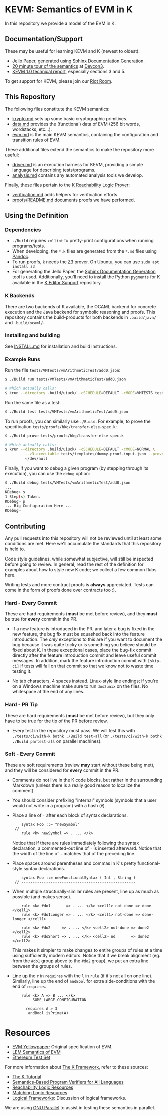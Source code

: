 KEVM: Semantics of EVM in K
===========================

In this repository we provide a model of the EVM in K.

Documentation/Support
---------------------

These may be useful for learning KEVM and K (newest to oldest):

-   [Jello Paper](https://jellopaper.org/), generated using [Sphinx Documentation Generation].
-   [20 minute tour of the semantics](https://www.youtube.com/watch?v=tIq_xECoicQNov) at [Devcon3](https://ethereumfoundation.org/devcon3/).
-   [KEVM 1.0 technical report](http://hdl.handle.net/2142/97207), especially sections 3 and 5.

To get support for KEVM, please join our [Riot Room](https://riot.im/app/#/room/#k:matrix.org).

This Repository
---------------

The following files constitute the KEVM semantics:

-   [krypto.md](krypto) sets up some basic cryptographic primitives.
-   [data.md](data) provides the (functional) data of EVM (256 bit words, wordstacks, etc...).
-   [evm.md](evm) is the main KEVM semantics, containing the configuration and transition rules of EVM.

These additional files extend the semantics to make the repository more useful:

-   [driver.md](driver) is an execution harness for KEVM, providing a simple language for describing tests/programs.
-   [analysis.md](analysis) contains any automated analysis tools we develop.

Finally, these files pertain to the [K Reachability Logic Prover]:

-   [verification.md](verification) adds helpers for verification efforts.
-   [proofs/README.md](proofs/README) documents proofs we have performed.

Using the Definition
--------------------

### Dependencies

-   `./Build` requires `xmllint` to pretty-print configurations when running programs/tests.
-   When developing, the `*.k` files are generated from the `*.md` files using [Pandoc](https://pandoc.org).
-   To run proofs, `k` needs the [Z3] prover. On Ubuntu, you can use `sudo apt install z3`
-   For generating the Jello Paper, the [Sphinx Documentation Generation] tool is used.
    Additionally, you'll need to install the Python `pygments` for K available in the [K Editor Support] repository.

[z3]: https://github.com/Z3Prover/z3

### K Backends

There are two backends of K available, the OCAML backend for concrete execution and the Java backend for symbolic reasoning and proofs.
This repository contains the build-products for both backends in `.build/java/` and `.build/ocaml/`.

### Installing and building

See [INSTALL.md](INSTALL.md) for installation and build instructions.

### Example Runs

Run the file `tests/VMTests/vmArithmeticTest/add0.json`:

```sh
$ ./Build run tests/VMTests/vmArithmeticTest/add0.json

# Which actually calls:
$ krun --directory .build/uiuck/ -cSCHEDULE=DEFAULT -cMODE=VMTESTS tests/VMTests/vmArithmeticTest/add0.json
```

Run the same file as a test:

```sh
$ ./Build test tests/VMTests/vmArithmeticTest/add0.json
```

To run proofs, you can similarly use `./Build`.
For example, to prove the specification `tests/proofs/hkg/transfer-else-spec.k`:

```sh
$ ./Build prove tests/proofs/hkg/transfer-else-spec.k

# Which actually calls:
$ krun --directory .build/uiuck/ -cSCHEDULE=DEFAULT -cMODE=NORMAL \
         --z3-executable tests/templates/dummy-proof-input.json --prove tests/proofs/hkg/transferFrom-else-spec.k \
         </dev/null
```

Finally, if you want to debug a given program (by stepping through its execution), you can use the `debug` option:

```sh
$ ./Build debug tests/VMTests/vmArithmeticTest/add0.json
...
KDebug> s
1 Step(s) Taken.
KDebug> p
... Big Configuration Here ...
KDebug>
```

Contributing
------------

Any pull requests into this repository will not be reviewed until at least some conditions are met.
Here we'll accumulate the standards that this repository is held to.

Code style guidelines, while somewhat subjective, will still be inspected before going to review.
In general, read the rest of the definition for examples about how to style new K code; we collect a few common flubs here.

Writing tests and more contract proofs is **always** appreciated.
Tests can come in the form of proofs done over contracts too :).

### Hard - Every Commit

These are hard requirements (**must** be met before review), and they **must** be true for **every** commit in the PR.

-   If a new feature is introduced in the PR, and later a bug is fixed in the new feature, the bug fix must be squashed back into the feature introduction.
    The *only* exceptions to this are if you want to document the bug because it was quite tricky or is something you believe should be fixed about K.
    In these exceptional cases, place the bug-fix commit directly after the feature introduction commit and leave useful commit messages.
    In addition, mark the feature introduction commit with `[skip-ci]` if tests will fail on that commit so that we know not to waste time testing it.

-   No tab characters, 4 spaces instead.
    Linux-style line endings; if you're on a Windows machine make sure to run `dos2unix` on the files.
    No whitespace at the end of any lines.

### Hard - PR Tip

These are hard requirements (**must** be met before review), but they only have to be true for the tip of the PR before review.

-   Every test in the repository must pass.
    We will test this with `./tests/ci/with-k bothk ./Build test-all` (or `./tests/ci/with-k bothk ./Build partest-all` on parallel machines).

### Soft - Every Commit

These are soft requirements (review **may** start without these being met), and they will be considered for **every** commit in the PR.

-   Comments do not live in the K code blocks, but rather in the surrounding Markdown (unless there is a really good reason to localize the comment).

-   You should consider prefixing "internal" symbols (symbols that a user would not write in a program) with a hash (`#`).

-   Place a line of `-` after each block of syntax declarations.

    ```{.k}
        syntax Foo ::= "newSymbol"
     // --------------------------
        rule <k> newSymbol => . ... </k>
    ```

    Notice that if there are rules immediately following the syntax declaration, a commented-out line of `-` is inserted afterward.
    Notice that the width of the line of `-` matches that of the preceding line.

-   Place spaces around parentheses and commas in K's pretty functional-style syntax declarations.

    ```{.k}
        syntax Foo ::= newFunctionalSyntax ( Int , String )
     // ---------------------------------------------------
    ```

-   When multiple structurally-similar rules are present, line up as much as possible (and makes sense).

    ```{.k}
        rule <k> #do1       => . ... </k> <cell1> not-done => done        </cell1>
        rule <k> #do1Longer => . ... </k> <cell1> not-done => done-longer </cell1>

        rule <k> #do2     => . ... </k> <cell2> not-done => done2 </cell2>
        rule <k> #doShort => . ... </k> <cell2> nd       => done2 </cell2>
    ```

    This makes it simpler to make changes to entire groups of rules at a time using sufficiently modern editors.
    Notice that if we break alignment (eg. from the `#do1` group above to the `#do2` group), we put an extra line between the groups of rules.

-   Line up the `r` in `requires` with the `l` in `rule` (if it's not all on one line).
    Similarly, line up the end of `andBool` for extra side-conditions with the end of `requires`.

    ```{.k}
        rule <k> A => B ... </k>
             SOME_LARGE_CONFIGURATION

          requires A > 3
           andBool isPrime(A)
    ```

Resources
=========

-   [EVM Yellowpaper](https://github.com/ethereum/yellowpaper): Original specification of EVM.
-   [LEM Semantics of EVM](https://github.com/pirapira/eth-isabelle)
-   [Ethereum Test Set](https://github.com/ethereum/tests)

For more information about [The K Framework](http://kframework.org), refer to these sources:

-   [The K Tutorial](https://github.com/kframework/k/tree/master/k-distribution/tutorial)
-   [Semantics-Based Program Verifiers for All Languages](http://fsl.cs.illinois.edu/index.php/Semantics-Based_Program_Verifiers_for_All_Languages)
-   [Reachability Logic Resources](http://fsl.cs.illinois.edu/index.php/Reachability_Logic_in_K)
-   [Matching Logic Resources](http://fsl.cs.illinois.edu/index.php/Matching_Logic)
-   [Logical Frameworks](http://dl.acm.org/citation.cfm?id=208700): Discussion of logical frameworks.

We are using [GNU Parallel](https://www.gnu.org/software/parallel/) to assist in testing these semantics in parallel.

[Sphinx Documentation Generation]: <http://sphinx-doc.org>
[K Reachability Logic Prover]: <http://fsl.cs.illinois.edu/FSL/papers/2016/stefanescu-park-yuwen-li-rosu-2016-oopsla/stefanescu-park-yuwen-li-rosu-2016-oopsla-public.pdf>
[K Editor Support]: <https://github.com/kframework/k-editor-support>
